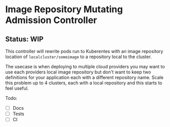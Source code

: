 # Image Repository Mutating Admission Controller

## Status: WIP

This controller will rewrite pods run to Kuberentes with an image repository location of `localcluster/someimage` to a repository local to the cluster. 

The usecase is when deploying to multiple cloud providers you may want to use each providers local image repository but don't want to keep two definitions for your application each with a different repository name. Scale this problem up to 4 clusters, each with a local repository and this starts to feel useful. 

Todo:

- [ ] Docs
- [ ] Tests
- [ ] CI